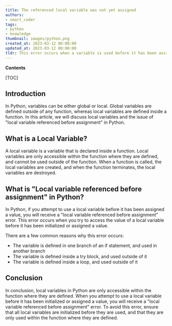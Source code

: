 ```yaml
---
title: The referenced local variable was not yet assigned
authors:
- smart_coder
tags:
- python
- knowledge
thumbnail: images/python.png
created_at: 2023-03-12 00:00:00
updated_at: 2023-03-12 00:00:00
tldr: This error occurs when a variable is used before it has been assigned a value within a function or code block.
---
```


**Contents**

[TOC]

Introduction
--------------
In Python, variables can be either global or local. Global variables are defined outside of any function, whereas local variables are defined inside a function. In this article, we will discuss local variables and the issue of "local variable referenced before assignment" in Python.

What is a Local Variable?
------------------------------
A local variable is a variable that is declared inside a function. Local variables are only accessible within the function where they are defined, and cannot be used outside of the function. When a function is called, the local variables are created, and when the function terminates, the local variables are destroyed.

What is "Local variable referenced before assignment" in Python?
----------------------------------------------------------------------
In Python, if you attempt to use a local variable before it has been assigned a value, you will receive a "local variable referenced before assignment" error. This error occurs when you try to access the value of a local variable before it has been initialized or assigned a value. 

There are a few common reasons why this error occurs:
- The variable is defined in one branch of an if statement, and used in another branch
- The variable is defined inside a try block, and used outside of it
- The variable is defined inside a loop, and used outside of it

Conclusion
-----------
In conclusion, local variables in Python are only accessible within the function where they are defined. When you attempt to use a local variable before it has been initialized or assigned a value, you will receive a "local variable referenced before assignment" error. To avoid this error, ensure that all local variables are initialized before they are used, and that they are only used within the function where they are defined.
